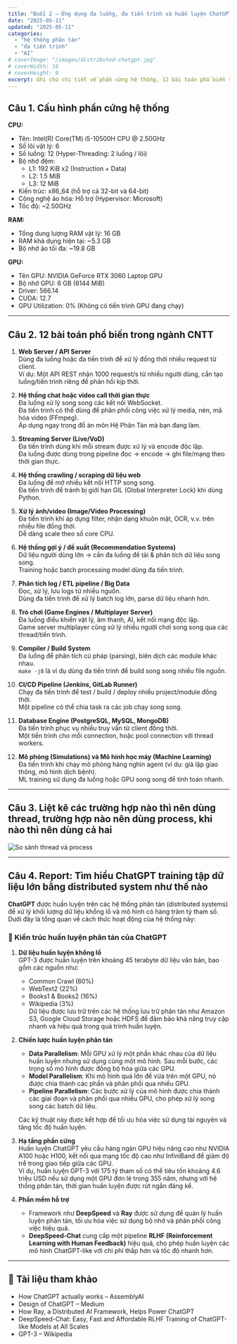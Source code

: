 ```yaml
---
title: "Buổi 2 – Ứng dụng đa luồng, đa tiến trình và huấn luyện ChatGPT"
date: "2025-05-11"
updated: "2025-05-11"
categories:
  - "hệ thống phân tán"
  - "đa tiến trình"
  - "AI"
# coverImage: "/images/distributed-chatgpt.jpg"
# coverWidth: 16
# coverHeight: 9
excerpt: Ghi chú chi tiết về phần cứng hệ thống, 12 bài toán phổ biến trong CNTT sử dụng đa luồng/đa tiến trình, và cách ChatGPT được huấn luyện trên hệ thống phân tán.
---
```


## Câu 1. Cấu hình phần cứng hệ thống

**CPU:**

- Tên: Intel(R) Core(TM) i5-10500H CPU @ 2.50GHz  
- Số lõi vật lý: 6  
- Số luồng: 12 (Hyper-Threading: 2 luồng / lõi)  
- Bộ nhớ đệm:  
  - L1: 192 KiB x2 (Instruction + Data)  
  - L2: 1.5 MiB  
  - L3: 12 MiB  
- Kiến trúc: x86_64 (hỗ trợ cả 32-bit và 64-bit)  
- Công nghệ ảo hóa: Hỗ trợ (Hypervisor: Microsoft)  
- Tốc độ: ~2.50GHz  

**RAM:**

- Tổng dung lượng RAM vật lý: 16 GB  
- RAM khả dụng hiện tại: ~5.3 GB  
- Bộ nhớ ảo tối đa: ~19.8 GB  

**GPU:**

- Tên GPU: NVIDIA GeForce RTX 3060 Laptop GPU  
- Bộ nhớ GPU: 6 GB (6144 MiB)  
- Driver: 566.14  
- CUDA: 12.7  
- GPU Utilization: 0% (Không có tiến trình GPU đang chạy)

---

## Câu 2. 12 bài toán phổ biến trong ngành CNTT

1. **Web Server / API Server**  
   Dùng đa luồng hoặc đa tiến trình để xử lý đồng thời nhiều request từ client.  
   Ví dụ: Một API REST nhận 1000 request/s từ nhiều người dùng, cần tạo luồng/tiến trình riêng để phản hồi kịp thời.

2. **Hệ thống chat hoặc video call thời gian thực**  
   Đa luồng xử lý song song các kết nối WebSocket.  
   Đa tiến trình có thể dùng để phân phối công việc xử lý media, nén, mã hóa video (FFmpeg).  
   Áp dụng ngay trong đồ án môn Hệ Phân Tán mà bạn đang làm.

3. **Streaming Server (Live/VoD)**  
   Đa tiến trình dùng khi mỗi stream được xử lý và encode độc lập.  
   Đa luồng được dùng trong pipeline đọc -> encode -> ghi file/mạng theo thời gian thực.

4. **Hệ thống crawling / scraping dữ liệu web**  
   Đa luồng để mở nhiều kết nối HTTP song song.  
   Đa tiến trình để tránh bị giới hạn GIL (Global Interpreter Lock) khi dùng Python.

5. **Xử lý ảnh/video (Image/Video Processing)**  
   Đa tiến trình khi áp dụng filter, nhận dạng khuôn mặt, OCR, v.v. trên nhiều file đồng thời.  
   Dễ dàng scale theo số core CPU.

6. **Hệ thống gợi ý / đề xuất (Recommendation Systems)**  
   Dữ liệu người dùng lớn → cần đa luồng để tải & phân tích dữ liệu song song.  
   Training hoặc batch processing model dùng đa tiến trình.

7. **Phân tích log / ETL pipeline / Big Data**  
   Đọc, xử lý, lưu logs từ nhiều nguồn.  
   Dùng đa tiến trình để xử lý batch log lớn, parse dữ liệu nhanh hơn.

8. **Trò chơi (Game Engines / Multiplayer Server)**  
   Đa luồng điều khiển vật lý, âm thanh, AI, kết nối mạng độc lập.  
   Game server multiplayer cũng xử lý nhiều người chơi song song qua các thread/tiến trình.

9. **Compiler / Build System**  
   Đa luồng để phân tích cú pháp (parsing), biên dịch các module khác nhau.  
   `make -j8` là ví dụ dùng đa tiến trình để build song song nhiều file nguồn.

10. **CI/CD Pipeline (Jenkins, GitLab Runner)**  
    Chạy đa tiến trình để test / build / deploy nhiều project/module đồng thời.  
    Một pipeline có thể chia task ra các job chạy song song.

11. **Database Engine (PostgreSQL, MySQL, MongoDB)**  
    Đa tiến trình phục vụ nhiều truy vấn từ client đồng thời.  
    Một tiến trình cho mỗi connection, hoặc pool connection với thread workers.

12. **Mô phỏng (Simulations) và Mô hình học máy (Machine Learning)**  
    Đa tiến trình khi chạy mô phỏng hàng nghìn agent (ví dụ: giả lập giao thông, mô hình dịch bệnh).  
    ML training sử dụng đa luồng hoặc GPU song song để tính toán nhanh.

---

## Câu 3. Liệt kê các trường hợp nào thì nên dùng thread, trường hợp nào nên dùng process, khi nào thì nên dùng cả hai

![So sánh thread và process](/images/Picture1.png)

---

## Câu 4. Report: Tìm hiểu ChatGPT training tập dữ liệu lớn bằng distributed system như thế nào

**ChatGPT** được huấn luyện trên các hệ thống phân tán (distributed systems) để xử lý khối lượng dữ liệu khổng lồ và mô hình có hàng trăm tỷ tham số. Dưới đây là tổng quan về cách thức hoạt động của hệ thống này:

### 🧠 Kiến trúc huấn luyện phân tán của ChatGPT

1. **Dữ liệu huấn luyện khổng lồ**  
   GPT-3 được huấn luyện trên khoảng 45 terabyte dữ liệu văn bản, bao gồm các nguồn như:  
   - Common Crawl (60%)  
   - WebText2 (22%)  
   - Books1 & Books2 (16%)  
   - Wikipedia (3%)  
   Dữ liệu được lưu trữ trên các hệ thống lưu trữ phân tán như Amazon S3, Google Cloud Storage hoặc HDFS để đảm bảo khả năng truy cập nhanh và hiệu quả trong quá trình huấn luyện.

2. **Chiến lược huấn luyện phân tán**  
   - **Data Parallelism**: Mỗi GPU xử lý một phần khác nhau của dữ liệu huấn luyện nhưng sử dụng cùng một mô hình. Sau mỗi bước, các trọng số mô hình được đồng bộ hóa giữa các GPU.  
   - **Model Parallelism**: Khi mô hình quá lớn để vừa trên một GPU, nó được chia thành các phần và phân phối qua nhiều GPU.  
   - **Pipeline Parallelism**: Các bước xử lý của mô hình được chia thành các giai đoạn và phân phối qua nhiều GPU, cho phép xử lý song song các batch dữ liệu.  

   Các kỹ thuật này được kết hợp để tối ưu hóa việc sử dụng tài nguyên và tăng tốc độ huấn luyện.

3. **Hạ tầng phần cứng**  
   Huấn luyện ChatGPT yêu cầu hàng ngàn GPU hiệu năng cao như NVIDIA A100 hoặc H100, kết nối qua mạng tốc độ cao như InfiniBand để giảm độ trễ trong giao tiếp giữa các GPU.  
   Ví dụ, huấn luyện GPT-3 với 175 tỷ tham số có thể tiêu tốn khoảng 4.6 triệu USD nếu sử dụng một GPU đơn lẻ trong 355 năm, nhưng với hệ thống phân tán, thời gian huấn luyện được rút ngắn đáng kể.

4. **Phần mềm hỗ trợ**  
   - Framework như **DeepSpeed** và **Ray** được sử dụng để quản lý huấn luyện phân tán, tối ưu hóa việc sử dụng bộ nhớ và phân phối công việc hiệu quả.  
   - **DeepSpeed-Chat** cung cấp một pipeline **RLHF (Reinforcement Learning with Human Feedback)** hiệu quả, cho phép huấn luyện các mô hình ChatGPT-like với chi phí thấp hơn và tốc độ nhanh hơn.

---

## 🔗 Tài liệu tham khảo

- How ChatGPT actually works – AssemblyAI  
- Design of ChatGPT – Medium  
- How Ray, a Distributed AI Framework, Helps Power ChatGPT  
- DeepSpeed-Chat: Easy, Fast and Affordable RLHF Training of ChatGPT-like Models at All Scales  
- GPT-3 – Wikipedia  

